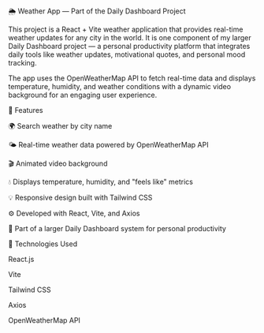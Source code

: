 🌦️ Weather App — Part of the Daily Dashboard Project

This project is a React + Vite weather application that provides real-time weather updates for any city in the world.
It is one component of my larger Daily Dashboard project — a personal productivity platform that integrates daily tools like weather updates, motivational quotes, and personal mood tracking.

The app uses the OpenWeatherMap API to fetch real-time data and displays temperature, humidity, and weather conditions with a dynamic video background for an engaging user experience.

🚀 Features

🌍 Search weather by city name

🌤️ Real-time weather data powered by OpenWeatherMap API

🎬 Animated video background

💧 Displays temperature, humidity, and "feels like" metrics

💡 Responsive design built with Tailwind CSS

⚙️ Developed with React, Vite, and Axios

🧭 Part of a larger Daily Dashboard system for personal productivity

🧩 Technologies Used

React.js

Vite

Tailwind CSS

Axios

OpenWeatherMap API
